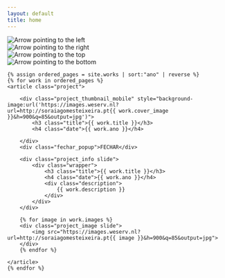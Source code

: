 ```yaml
---
layout: default
title: home
---
```


<div id="main_slider_navigation">
	<div id="arrow_left" class="arrow" onclick="prevSlideHorizontal()">
		<img src="{{ "/assets/arrow_left.svg" | relative_url }}" alt="Arrow pointing to the left">
	</div>
	<div id="arrow_right" class="arrow" onclick="nextSlideHorizontal()">
		<img src="{{ "/assets/arrow_right.svg" | relative_url }}" alt="Arrow pointing to the right">
	</div>
	<div id="arrow_top" class="arrow">
		<img src="{{ "/assets/arrow_top.svg" | relative_url }}" alt="Arrow pointing to the top">
	</div>
	<div id="arrow_bottom" class="arrow">
		<img src="{{ "/assets/arrow_bottom.svg" | relative_url }}" alt="Arrow pointing to the bottom">
	</div>
</div>



<main id="main_wrapper">


	{% assign ordered_pages = site.works | sort:"ano" | reverse %}
	{% for work in ordered_pages %}
	<article class="project">

		<div class="project_thumbnail_mobile" style="background-image:url('https://images.weserv.nl?url=http://soraiagomesteixeira.pt{{ work.cover_image }}&h=900&q=85&output=jpg')">
			<h3 class="title">{{ work.title }}</h3>
			<h4 class="date">{{ work.ano }}</h4>

		</div>
		<div class="fechar_popup">FECHAR</div>

		<div class="project_info slide">
			<div class="wrapper">
				<h3 class="title">{{ work.title }}</h3>
				<h4 class="date">{{ work.ano }}</h4>
				<div class="description">
					{{ work.description }}
				</div>
			</div>
		</div>

		{% for image in work.images %}
		<div class="project_image slide">
			<img src="https://images.weserv.nl?url=http://soraiagomesteixeira.pt{{ image }}&h=900&q=85&output=jpg">
		</div>
		{% endfor %}

	</article>
	{% endfor %}


</main>


<script type="text/javascript" src="https://cdn.jsdelivr.net/npm/slick-carousel@1.8.1/slick/slick.min.js"></script>